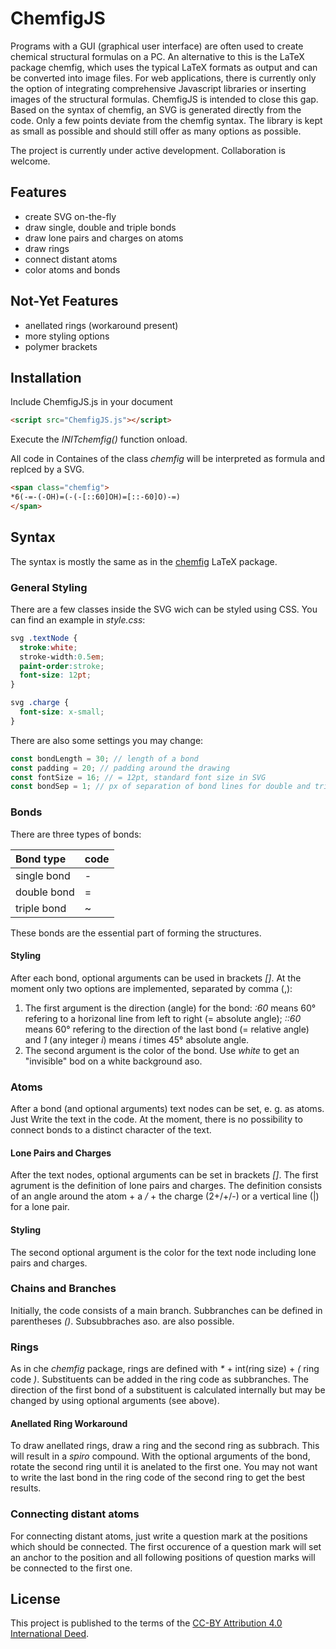 <!--
author:   Marcus Herbig
email:    marcus.erbig@chemie.tu-freiberg.de
version:  0.9

script: ChemfigJS.js
link: style.css

@reaction
<script run-once modify="false">
function chemfig() {
  if (!window.getBranch) {
    setTimeout(chemfig, 100)
    return
  }
    let tree = getBranch('@0');
    let rootNode = tree[0];
    if (tree[1].length > 0) {
        alert("could not parse string correctly: \""+span.innerText+"\"");
        return;
    }
    generateNodesInBranch(rootNode);
    const nodes = sumUpNodes(rootNode)
    let span = document.createElement("span");
    span.innerHTML = "";
    draw(span, nodes[0], nodes[1]);
    send.lia("HTML: <div>" + span.innerHTML + "</div>")
}
chemmacros()
"LIA: wait"
</script>
@end

-->

# ChemfigJS

Programs with a GUI (graphical user interface) are often used to create chemical structural formulas on a PC. An alternative to this is the LaTeX package chemfig, which uses the typical LaTeX formats as output and can be converted into image files. For web applications, there is currently only the option of integrating comprehensive Javascript libraries or inserting images of the structural formulas. 
ChemfigJS is intended to close this gap. Based on the syntax of chemfig, an SVG is generated directly from the code. Only a few points deviate from the chemfig syntax. The library is kept as small as possible and should still offer as many options as possible.

The project is currently under active development. Collaboration is welcome.

## Features

+ create SVG on-the-fly
+ draw single, double and triple bonds
+ draw lone pairs and charges on atoms
+ draw rings
+ connect distant atoms
+ color atoms and bonds

## Not-Yet Features

+ anellated rings (workaround present)
+ more styling options
+ polymer brackets

## Installation
Include ChemfigJS.js in your document
```html
<script src="ChemfigJS.js"></script>
```

Execute the *INITchemfig()* function onload. 

All code in Containes of the class *chemfig* will be interpreted as formula and replced by a SVG. 
```html
<span class="chemfig">
*6(-=-(-OH)=(-(-[::60]OH)=[::-60]O)-=)    
</span>
```

## Syntax
The syntax is mostly the same as in the [chemfig](https://ctan.org/tex-archive/macros/generic/chemfig) LaTeX package.

### General Styling
There are a few classes inside the SVG wich can be styled using CSS. You can find an example in *style.css*:

```css
svg .textNode {
  stroke:white; 
  stroke-width:0.5em; 
  paint-order:stroke;
  font-size: 12pt;
}

svg .charge {
  font-size: x-small;
}
```

There are also some settings you may change:

```javascript
const bondLength = 30; // length of a bond
const padding = 20; // padding around the drawing
const fontSize = 16; // = 12pt, standard font size in SVG
const bondSep = 1; // px of separation of bond lines for double and triple bonds
```

### Bonds
There are three types of bonds:

| Bond type | code |
|:----|:----|
| single bond | - |
| double bond | = |
| triple bond | ~ |

These bonds are the essential part of forming the structures.

#### Styling
After each bond, optional arguments can be used in brackets *[]*. At the moment only two options are implemented, separated by comma (,):

1) The first argument is the direction (angle) for the bond: *:60* means 60° refering to a horizonal line from left to right (= absolute angle); *::60* means 60° refering to the direction of the last bond (= relative angle) and *1* (any integer *i*) means *i* times 45° absolute angle.
2) The second argument is the color of the bond. Use *white* to get an "invisible" bod on a white background aso.

### Atoms
After a bond (and optional arguments) text nodes can be set, e. g. as atoms. Just Write the text in the code. At the moment, there is no possibility to connect bonds to a distinct character of the text.

#### Lone Pairs and Charges
After the text nodes, optional arguments can be set in brackets *[]*. The first agrument is the definition of lone pairs and charges. The definition consists of an angle around the atom + a */*  + the charge (2+/+/-) or a vertical line (|) for a lone pair.

#### Styling
The second optional argument is the color for the text node including lone pairs and charges.

### Chains and Branches
Initially, the code consists of a main branch. Subbranches can be defined in parentheses *()*. Subsubbraches aso. are also possible. 

### Rings
As in che *chemfig* package, rings are defined with _*_ + int(ring size) + *(* ring code *)*. Substituents can be added in the ring code as subbranches. The direction of the first bond of a substituent is calculated internally but may be changed by using optional arguments (see above).

#### Anellated Ring Workaround
To draw anellated rings, draw a ring and the second ring as subbrach. This will result in a *spiro* compound. With the optional arguments of the bond, rotate the second ring until it is anelated to the first one. You may not want to write the last bond in the ring code of the second ring to get the best results.

### Connecting distant atoms
For connecting distant atoms, just write a question mark at the positions which should be connected. The first occurence of a question mark will set an anchor to the position and all following positions of question marks will be connected to the first one. 


## License
This project is published to the terms of the [CC-BY Attribution 4.0 International Deed](https://creativecommons.org/licenses/by/4.0/).
